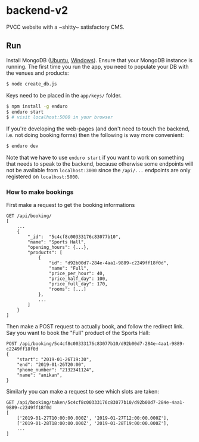 # backend-v2

PVCC website with a ~shitty~ satisfactory CMS.

## Run

Install MongoDB ([Ubuntu](https://docs.mongodb.com/manual/tutorial/install-mongodb-on-ubuntu/), [Windows](https://docs.mongodb.com/manual/tutorial/install-mongodb-on-windows/)).
Ensure that your MongoDB instance is running. The first time you run the
app, you need to populate your DB with the venues and products:

```sh
$ node create_db.js
```

Keys need to be placed in the `app/keys/` folder.

```sh
$ npm install -g enduro
$ enduro start
$ # visit localhost:5000 in your browser
```

If you're developing the web-pages (and don't need to touch the backend,
i.e. not doing booking forms) then the following is way more convenient:

```sh
$ enduro dev
```

Note that we have to use `enduro start` if you want to work on something
that needs to speak to the backend, because otherwise some endpoints will
not be available from `localhost:3000` since the `/api/...` endpoints are
only registered on `localhost:5000`.

### How to make bookings

First make a request to get the booking informations

```
GET /api/booking/
[
    ...
    {
        "_id":  "5c4cf8c00333176c83077b10",
        "name": "Sports Hall",
        "opening_hours": {...},
        "products": [
            {
                "id": "d92b00d7-284e-4aa1-9889-c2249ff18f0d",
                "name": "Full",
                "price_per_hour": 40,
                "price_half_day": 100,
                "price_full_day": 170,
                "rooms": [...]
            },
            ...
        ]
    }
]
```

Then make a POST request to actually book, and follow the redirect link.
Say you want to book the "Full" product of the Sports Hall:

```
POST /api/booking/5c4cf8c00333176c83077b10/d92b00d7-284e-4aa1-9889-c2249ff18f0d
{
    "start": "2019-01-26T19:30",
    "end": "2019-01-26T20:00",
    "phone_number": "2132341124",
    "name": "anikan",
}
```

Similarly you can make a request to see which slots are taken:

```
GET /api/booking/taken/5c4cf8c00333176c83077b10/d92b00d7-284e-4aa1-9889-c2249ff18f0d
[
    ['2019-01-27T10:00:00.000Z', '2019-01-27T12:00:00.000Z'],
    ['2019-01-28T18:00:00.000Z', '2019-01-28T19:00:00.000Z'],
    ...
]
```
